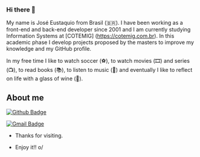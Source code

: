 ### Hi there 👋

<!-- 
[![Twitter Badge](https://img.shields.io/badge/-@jemsantos-6633cc?style=flat-square&labelColor=6633cc&logo=twitter&logoColor=white&link=https://twitter.com/jemsantos)](https://twitter.com/jemsantos)
[![Linkedin Badge](https://img.shields.io/badge/-José%20Eustaquio-6633cc?style=flat-square&logo=Linkedin&logoColor=white&link=https://www.linkedin.com/in/jose-eustaquio-santos/)](https://www.linkedin.com/in/jose-eustaquio-santos/) 
[![Gmail Badge](https://img.shields.io/badge/-eustaquio.cadastros@gmail.com-6633cc?style=flat-square&logo=Gmail&logoColor=white&link=mailto:eustaquio.cadastros@gmail.com)](mailto:eustaquio.cadastros@gmail.com) -->

<!--
**jemsantos/jemsantos** is a ✨ _special_ ✨ repository because its `README.md` (this file) appears on your GitHub profile.

Here are some ideas to get you started:

- 🔭 I’m currently working on ...
- 🌱 I’m currently learning ...
- 👯 I’m looking to collaborate on ...
- 🤔 I’m looking for help with ...
- 💬 Ask me about ...
- 📫 How to reach me: ...
- 😄 Pronouns: ...
- ⚡ Fun fact: ...
-->

My name is José Eustaquio from Brasil (🇧🇷). I have been working as a front-end and back-end developer since 2001 and I am currently studying Information Systems at [COTEMIG] (https://cotemig.com.br). In this academic phase I develop projects proposed by the masters to improve my knowledge and my GitHub profile.

In my free time I like to watch soccer (⚽️), to watch movies (🎞️) and series (📺), to read books (📚), to listen to music (🎵) and eventually I like to reflect on life with a glass of wine (🍺).

<!--
Would you like to find me?

[![Blog Badge](https://img.shields.io/badge/Blog-felipefialho.com-black)](https://felipefialho.com/blog)
[![Youtube Badge](https://img.shields.io/badge/-Youtube-FF0000?style=flat-square&labelColor=FF0000&logo=youtube&logoColor=white&link=https://youtube.com/c/FelipeFialhoDev)](https://youtube.com/c/FelipeFialhoDev)
[![Twitter Badge](https://img.shields.io/badge/-Twitter-1ca0f1?style=flat-square&labelColor=1ca0f1&logo=twitter&logoColor=white&link=https://twitter.com/felipefialho_)](https://twitter.com/felipefialho_)
[![Linkedin Badge](https://img.shields.io/badge/-LinkedIn-blue?style=flat-square&logo=Linkedin&logoColor=white&link=https://www.linkedin.com/in/felipefialho)](https://www.linkedin.com/in/felipefialho)
-->

## About me 
[![Github Badge](https://img.shields.io/badge/-Github-000?style=flat-square&logo=Github&logoColor=white&link=https://github.com/jemsantos)](https://github.com/jemsantos)
<!--
[![Linkedin Badge](https://img.shields.io/badge/-LinkedIn-blue?style=flat-square&logo=Linkedin&logoColor=white&link=link_do_seu_perfil_no_linkedin)](link_do_seu_perfil_no_linkedin)
[![Whatsapp Badge](https://img.shields.io/badge/-Whatsapp-4CA143?style=flat-square&labelColor=4CA143&logo=whatsapp&logoColor=white&link=https://api.whatsapp.com/send?phone=seu_telefone_55+DDD+número_de_telefone&text=Hello!)](https://api.whatsapp.com/send?phone=seu_telefone_55+DDD+número_de_telefone&text=Hello!) -->
[![Gmail Badge](https://img.shields.io/badge/-Gmail-c14438?style=flat-square&logo=Gmail&logoColor=white&link=mailto:eustaquio.cadastros@gmail.com)](mailto:eustaquio.cadastros@gmail.com)
 
- Thanks for visiting. 
 
- Enjoy it!! o/
